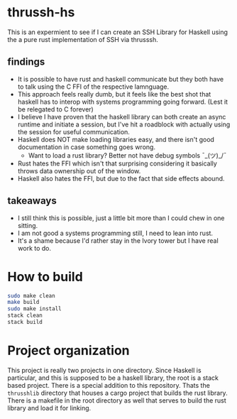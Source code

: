 # thrussh-hs

This is an expermient to see if I can create an SSH Library for Haskell using the a pure rust
 implementation of SSH via thrusssh.

## findings
  * It is possible to have rust and haskell communicate but they both have to
    talk using the C FFI of the respective lamnguage.
  * This approach feels really dumb, but it feels like the best shot that haskell
    has to interop with systems programming going forward. (Lest it be relegated
    to C forever)
  * I believe I have proven that the haskell library can both create an async runtime
    and initiate a session, but I've hit a roadblock with actually using the session
    for useful communication.
  * Haskell does NOT make loading libraries easy, and there isn't good documentation
    in case something goes wrong.
    * Want to load a rust library? Better not have debug symbols ¯\_(ツ)_/¯
  * Rust hates the FFI which isn't that surprising considering it basically throws
    data ownership out of the window.
  * Haskell also hates the FFI, but due to the fact that side effects abound.

## takeaways
  * I still think this is possible, just a little bit more than I could chew in one
    sitting.
  * I am not good a systems programming still, I need to lean into rust.
  * It's a shame because I'd rather stay in the Ivory tower but I have real work to do.

# How to build

```bash
sudo make clean
make build
sudo make install
stack clean
stack build
```

# Project organization

This project is really two projects in one directory. Since Haskell is particular, and
this is supposed to be a haskell library, the root is a stack based project. There is 
a special addition to this repository. Thats the `thrusshlib` directory that houses
a cargo project that builds the rust library. There is a makefile in the root directory
as well that serves to build the rust library and load it for linking.
